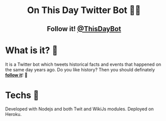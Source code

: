 <h1 align="center">On This Day Twitter Bot 🤖🔎</h1>
<h2 align="center">Follow it! <a href="https://twitter.com/ThisDayBot" target="blank">@ThisDayBot</a></h2>

# What is it? 🤔
It is a Twitter bot which tweets historical facts and events that happened on the same day years ago. Do you like history? Then you should definately <b><a href="https://twitter.com/ThisDayBot" target="blank">follow it</a></b>! 🤩

# Techs 🚀
Developed with Nodejs and both Twit and WikiJs modules. Deployed on Heroku.
